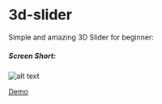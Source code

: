 # 3d-slider

Simple and amazing 3D Slider for beginner: 

##### Screen Short:

![alt text](https://encodable.com/uploaddemo/files/demo/Screenshot_from_2019-09-12_15-08-04.png)

<a href="https://codepen.io/pratikhmehta/pen/dLrxew" target="_blank">Demo</a>